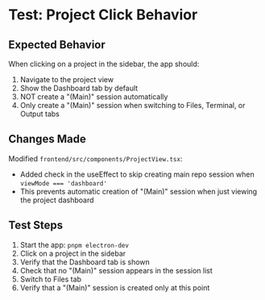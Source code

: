 # Test: Project Click Behavior

## Expected Behavior
When clicking on a project in the sidebar, the app should:
1. Navigate to the project view
2. Show the Dashboard tab by default
3. NOT create a "(Main)" session automatically
4. Only create a "(Main)" session when switching to Files, Terminal, or Output tabs

## Changes Made
Modified `frontend/src/components/ProjectView.tsx`:
- Added check in the useEffect to skip creating main repo session when `viewMode === 'dashboard'`
- This prevents automatic creation of "(Main)" session when just viewing the project dashboard

## Test Steps
1. Start the app: `pnpm electron-dev`
2. Click on a project in the sidebar
3. Verify that the Dashboard tab is shown
4. Check that no "(Main)" session appears in the session list
5. Switch to Files tab
6. Verify that a "(Main)" session is created only at this point